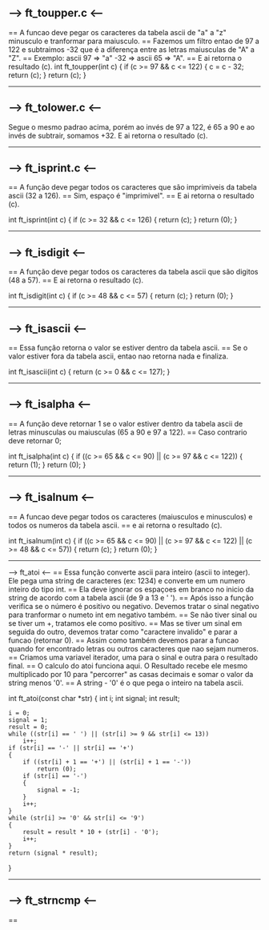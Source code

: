 --> ft_toupper.c  <--
---------------------
== A funcao deve pegar os caracteres da tabela ascii de "a" a "z" minusculo e tranformar para maiusculo.
== Fazemos um filtro entao de 97 a 122 e subtraimos -32 que é a diferença entre as letras maiusculas de "A" a "Z".
== Exemplo: ascii 97 => "a" -32 => ascii 65 => "A".
== E ai retorna o resultado (c).
int	ft_toupper(int c)
{
	if (c >= 97 && c <= 122)
	{
		c = c - 32;
		return (c);
	}
	return (c);
}

---------------------

--> ft_tolower.c <--
--------------------
Segue o mesmo padrao acima, porém ao invés de 97 a 122, é 65 a 90 e ao invés de subtrair, somamos +32.
E ai retorna o resultado (c).

---------------------

--> ft_isprint.c <--
--------------------
== A função deve pegar todos os caracteres que são imprimiveis da tabela ascii (32 a 126).
== Sim, espaço é "imprimivel".
== E ai retorna o resultado (c).

int	ft_isprint(int c)
{
	if (c >= 32 && c <= 126)
	{
		return (c);
	}
	return (0);
}

---------------------

--> ft_isdigit <--
------------------
== A função deve pegar todos os caracteres da tabela ascii que são digitos (48 a 57).
== E ai retorna o resultado (c).

int	ft_isdigit(int c)
{
	if (c >= 48 && c <= 57)
	{
		return (c);
	}
	return (0);
}

---------------------

--> ft_isascii <--
------------------
== Essa função retorna o valor se estiver dentro da tabela ascii.
== Se o valor estiver fora da tabela ascii, entao nao retorna nada e finaliza.

int	ft_isascii(int c)
{
	return (c >= 0 && c <= 127);
}

---------------------

--> ft_isalpha <--
------------------
== A função deve retornar 1 se o valor estiver dentro da tabela ascii de letras minusculas ou maiusculas (65 a 90 e 97 a 122).
== Caso contrario deve retornar 0;

int	ft_isalpha(int c)
{
	if ((c >= 65 && c <= 90) || (c >= 97 && c <= 122))
	{
		return (1);
	}
	return (0);
}

---------------------

--> ft_isalnum <--
------------------
== A funcao deve pegar todos os caracteres (maiusculos e minusculos) e todos os numeros da tabela ascii.
== e ai retorna o resultado (c).

int	ft_isalnum(int c)
{
	if ((c >= 65 && c <= 90) || (c >= 97 && c <= 122) || (c >= 48 && c <= 57))
	{
		return (c);
	}
	return (0);
}

---------------------

--> ft_atoi <--
== Essa função converte ascii para inteiro (ascii to integer). Ele pega uma string de caracteres (ex: 1234) e converte em um numero inteiro do tipo int.
== Ela deve ignorar os espaçoes em branco no inicio da string de acordo com a tabela ascii (de 9 a 13 e ' ').
== Após isso a função verifica se o número é positivo ou negativo. Devemos tratar o sinal negativo para tranformar o numeto int em negativo também.
== Se não tiver sinal ou se tiver um +, tratamos ele como positivo.
== Mas se tiver um sinal em seguida do outro, devemos tratar como "caractere invalido" e parar a funcao (retornar 0).
== Assim como também devemos parar a funcao quando for encontrado letras ou outros caracteres que nao sejam numeros.
== Criamos uma variavel iterador, uma para o sinal e outra para o resultado final.
== O calculo do atoi funciona aqui. O Resultado recebe ele mesmo multiplicado por 10 para "percorrer" as casas decimais e somar o valor da string menos '0'.
== A string - '0' é o que pega o inteiro na tabela ascii.

int	ft_atoi(const char *str)
{
	int	i;
	int	signal;
	int	result;

	i = 0;
	signal = 1;
	result = 0;
	while ((str[i] == ' ') || (str[i] >= 9 && str[i] <= 13))
		i++;
	if (str[i] == '-' || str[i] == '+')
	{
		if ((str[i] + 1 == '+') || (str[i] + 1 == '-'))
			return (0);
		if (str[i] == '-')
		{
			signal = -1;
		}
		i++;
	}
	while (str[i] >= '0' && str[i] <= '9')
	{
		result = result * 10 + (str[i] - '0');
		i++;
	}
	return (signal * result);
}

---------------------

--> ft_strncmp <--
------------------
==
